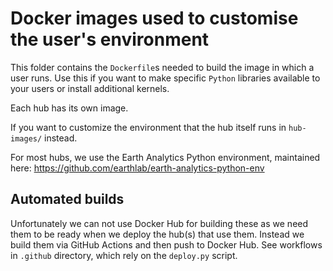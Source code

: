 # Docker images used to customise the user's environment

This folder contains the `Dockerfile`s needed to build the image in which a
user runs. Use this if you want to make specific `Python` libraries available
to your users or install additional kernels.

Each hub has its own image.

If you want to customize the environment that the hub itself runs in `hub-images/`
instead.

For most hubs, we use the Earth Analytics Python
environment, maintained here:
https://github.com/earthlab/earth-analytics-python-env


## Automated builds

Unfortunately we can not use Docker Hub for building these as we need them to
be ready when we deploy the hub(s) that use them. Instead we build them via GitHub Actions and then push to Docker Hub. See workflows in `.github` directory, which rely on the `deploy.py` script.
